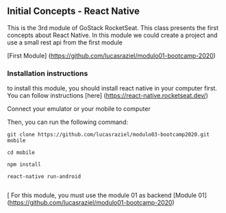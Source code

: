 ## Initial Concepts - React Native

This is the 3rd module of GoStack RocketSeat. This class presents the first concepts about React Native. In this module we could create a project and use a small rest api from the first module

[First Module] (https://github.com/lucasraziel/modulo01-bootcamp-2020)

### Installation instructions

to install this module, you should install react native in your computer first. You can follow instructions [here] (https://react-native.rocketseat.dev/)

Connect your emulator or your mobile to computer

Then, you can run the following command:

```
git clone https://github.com/lucasraziel/modulo03-bootcamp2020.git mobile

cd mobile

npm install

react-native run-android


```
[
For this module, you must use the module 01 as backend [Module 01] (https://github.com/lucasraziel/modulo01-bootcamp-2020)